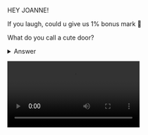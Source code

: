 HEY JOANNE!

If you laugh, could u give us 1% bonus mark 🙏

What do you call a cute door?

<details close>
  <summary>Answer</summary>
  adoorable
</details>

![Vandrew](https://i.imgur.com/FwO1pUT.mp4)
